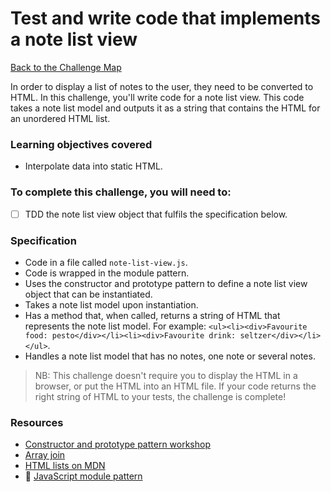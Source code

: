 # Test and write code that implements a note list view

[Back to the Challenge Map](00_challenge_track.md)

In order to display a list of notes to the user, they need to be converted to HTML.  In this challenge, you'll write code for a note list view.  This code takes a note list model and outputs it as a string that contains the HTML for an unordered HTML list.

### Learning objectives covered

- Interpolate data into static HTML.

### To complete this challenge, you will need to:

- [ ] TDD the note list view object that fulfils the specification below.

### Specification

- Code in a file called `note-list-view.js`.
- Code is wrapped in the module pattern.
- Uses the constructor and prototype pattern to define a note list view object that can be instantiated.
- Takes a note list model upon instantiation.
- Has a method that, when called, returns a string of HTML that represents the note list model.  For example: `<ul><li><div>Favourite food: pesto</div></li><li><div>Favourite drink: seltzer</div></li></ul>`.
- Handles a note list model that has no notes, one note or several notes.

> NB: This challenge doesn't require you to display the HTML in a browser, or put the HTML into an HTML file.  If your code returns the right string of HTML to your tests, the challenge is complete!

### Resources

- [Constructor and prototype pattern workshop](https://github.com/maryrosecook/constructor-and-prototype-pattern-workshop)
- [Array join](https://developer.mozilla.org/en/docs/Web/JavaScript/Reference/Global_Objects/Array/join)
- [HTML lists on MDN](https://developer.mozilla.org/en/docs/Web/HTML/Element/ul)
- :pill: [JavaScript module pattern](https://github.com/makersacademy/course/blob/master/pills/javascript_module_pattern.md)
